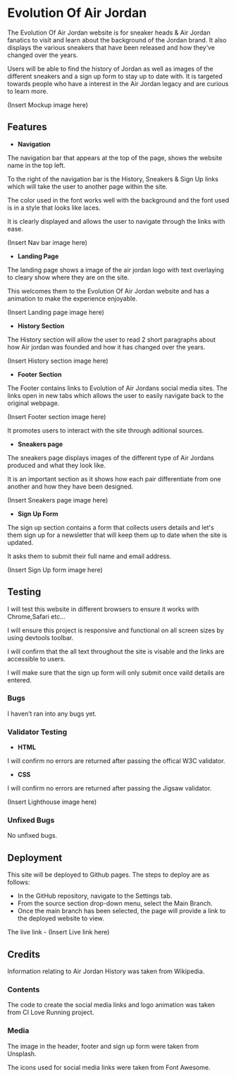# Evolution Of Air Jordan

The Evolution Of Air Jordan website is for sneaker heads & Air Jordan fanatics to visit and learn about the background of the Jordan brand. It also displays the various sneakers that have been released and how they’ve changed over the years.

Users will be able to find the history of Jordan as well as images of the different sneakers and a sign up form to stay up to date with. It is targeted towards people who have a interest in the Air Jordan legacy and are curious to learn more.

(Insert Mockup image here)

## Features


- __Navigation__

The navigation bar that appears at the top of the page, shows the website name in the top left.

To the right of the navigation bar is the History, Sneakers & Sign Up links which will take the user to another page within the site.

The color used in the font works well with the background and the font used is in a style that looks like laces. 

It is clearly displayed and allows the user to navigate through the links with ease.

(Insert Nav bar image here)

- __Landing Page__

The landing page shows a image of the air jordan logo with text overlaying to cleary show where they are on the site.

This welcomes them to the Evolution Of Air Jordan website and has a animation to make the experience enjoyable.

(Insert Landing page image here)

- __History Section__

The History section will allow the user to read 2 short paragraphs about how Air jordan was founded and how it has changed over the years.

(Insert History section image here)

- __Footer Section__

The Footer contains links to Evolution of Air Jordans social media sites. The links open in new tabs which allows the user to easily navigate back to the original webpage.

(Insert Footer section image here)

It promotes users to interact with the site through aditional sources.

- __Sneakers page__

The sneakers page displays images of the different type of Air Jordans produced and what they look like.

It is an important section as it shows how each pair differentiate from one another and how they have been designed.

(Insert Sneakers page image here)

- __Sign Up Form__

The sign up section contains a form that collects users details and let's them sign up for a newsletter that will keep them up to date when the site is updated.

It asks them to submit their full name and email address.

(Insert Sign Up form image here)

## Testing

I will test this website in different browsers to ensure it works with Chrome,Safari etc...

I will ensure this project is responsive and functional on all screen sizes by using devtools toolbar.

I will confirm that the all text throughout the site is visable and the links are accessible to users. 

I will make sure that the sign up form will only submit once vaild details are entered.



### Bugs

I haven’t ran into any bugs yet.


### Validator Testing


- __HTML__

I will confirm no errors are returned after passing the offical W3C validator.

- __CSS__

I will confirm no errors are returned after passing the Jigsaw validator.

(Insert Lighthouse image here)


### Unfixed Bugs

No unfixed bugs.


## Deployment

This site will be deployed to Github pages. The steps to deploy are as follows:

- In the GitHub repository, navigate to the Settings tab.
- From the source section drop-down menu, select the Main Branch.
- Once the main branch has been selected, the page will provide a link to the deployed website to view.

The live link - (Insert Live link here)

## Credits

Information relating to Air Jordan History was taken from Wikipedia.

### Contents

The code to create the social media links and logo animation was taken from CI Love Running project.

### Media

The image in the header, footer and sign up form were taken from Unsplash.

The icons used for social media links were taken from Font Awesome.


